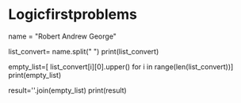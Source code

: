 # Logicfirstproblems

name = "Robert Andrew George"

list_convert= name.split(" ")
print(list_convert)

empty_list=[ list_convert[i][0].upper() for i in range(len(list_convert))]
print(empty_list)

result=''.join(empty_list)
print(result)
